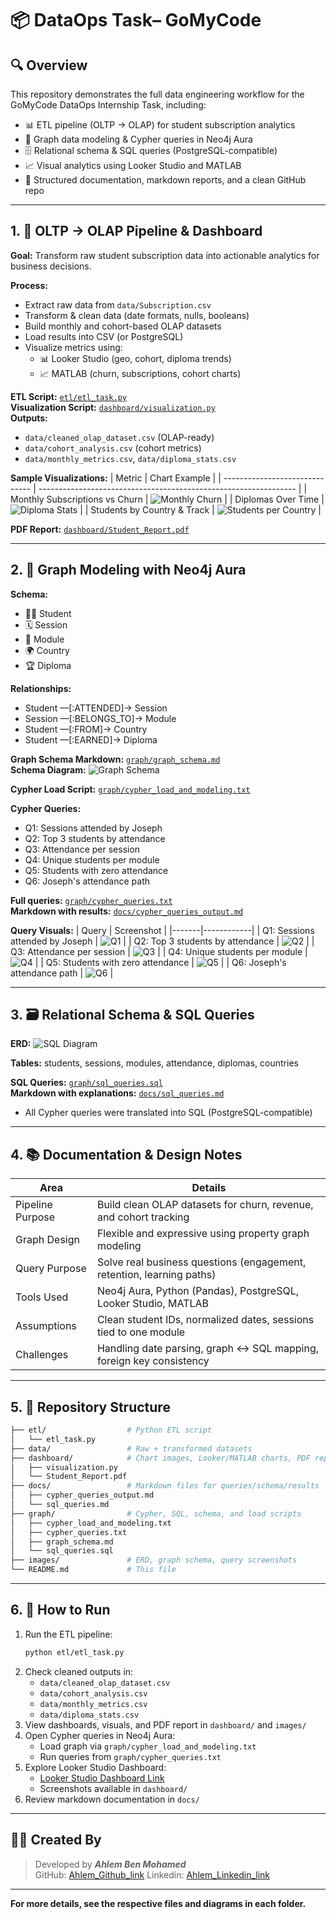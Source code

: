 # 📦 DataOps Task– GoMyCode

## 🔍 Overview

This repository demonstrates the full data engineering workflow for the GoMyCode DataOps Internship Task, including:

- 📊 ETL pipeline (OLTP → OLAP) for student subscription analytics
- 🔗 Graph data modeling & Cypher queries in Neo4j Aura
- 🗄️ Relational schema & SQL queries (PostgreSQL-compatible)
- 📈 Visual analytics using Looker Studio and MATLAB
- 🧾 Structured documentation, markdown reports, and a clean GitHub repo

---

## 1. 🧪 OLTP → OLAP Pipeline & Dashboard

**Goal:** Transform raw student subscription data into actionable analytics for business decisions.

**Process:**
- Extract raw data from `data/Subscription.csv`
- Transform & clean data (date formats, nulls, booleans)
- Build monthly and cohort-based OLAP datasets
- Load results into CSV (or PostgreSQL)
- Visualize metrics using:
  - 📊 Looker Studio (geo, cohort, diploma trends)
  - 📈 MATLAB (churn, subscriptions, cohort charts)

**ETL Script:** [`etl/etl_task.py`](etl/etl_task.py)  
**Visualization Script:** [`dashboard/visualization.py`](dashboard/visualization.py)  
**Outputs:**
- `data/cleaned_olap_dataset.csv` (OLAP-ready)
- `data/cohort_analysis.csv` (cohort metrics)
- `data/monthly_metrics.csv`, `data/diploma_stats.csv`

**Sample Visualizations:**
| Metric                         | Chart Example                                                    |
| ------------------------------ | ---------------------------------------------------------------- |
| Monthly Subscriptions vs Churn | ![Monthly Churn](dashboard/monthly_churn_vs_subscriptions.png)   |
| Diplomas Over Time             | ![Diploma Stats](dashboard/diplomastati.png)                     |
| Students by Country & Track    | ![Students per Country](dashboard/studentspercountry.png)        |

**PDF Report:** [`dashboard/Student_Report.pdf`](dashboard/Student_Report.pdf)

---

## 2. 🔗 Graph Modeling with Neo4j Aura

**Schema:**
- 🧑‍🎓 Student
- 🗓️ Session
- 📘 Module
- 🌍 Country
- 🏆 Diploma

**Relationships:**
- Student —[:ATTENDED]→ Session
- Session —[:BELONGS_TO]→ Module
- Student —[:FROM]→ Country
- Student —[:EARNED]→ Diploma

**Graph Schema Markdown:** [`graph/graph_schema.md`](graph/graph_schema.md)  
**Schema Diagram:** ![Graph Schema](images/schema_diagram.png)

**Cypher Load Script:** [`graph/cypher_load_and_modeling.txt`](graph/cypher_load_and_modeling.txt)

**Cypher Queries:**
- Q1: Sessions attended by Joseph
- Q2: Top 3 students by attendance
- Q3: Attendance per session
- Q4: Unique students per module
- Q5: Students with zero attendance
- Q6: Joseph's attendance path

**Full queries:** [`graph/cypher_queries.txt`](graph/cypher_queries.txt)  
**Markdown with results:** [`docs/cypher_queries_output.md`](docs/cypher_queries_output.md)

**Query Visuals:**
| Query | Screenshot |
|-------|------------|
| Q1: Sessions attended by Joseph | ![Q1](images/q1_sessions_joseph.png) |
| Q2: Top 3 students by attendance | ![Q2](images/q2_top3_students.png) |
| Q3: Attendance per session | ![Q3](images/q3_attendees_per_session.png) |
| Q4: Unique students per module | ![Q4](images/q4_students_per_module.png) |
| Q5: Students with zero attendance | ![Q5](images/q5_no_attendance.png) |
| Q6: Joseph's attendance path | ![Q6](images/q6_joseph_attendance_path.png) |

---

## 3. 🗃️ Relational Schema & SQL Queries

**ERD:** 
![SQL Diagram](images/sql_diagram.png)

**Tables:** students, sessions, modules, attendance, diplomas, countries

**SQL Queries:** [`graph/sql_queries.sql`](graph/sql_queries.sql)  
**Markdown with explanations:** [`docs/sql_queries.md`](docs/sql_queries.md)

- All Cypher queries were translated into SQL (PostgreSQL-compatible)

---

## 4. 📚 Documentation & Design Notes

| Area             | Details                                                               |
| ---------------- | --------------------------------------------------------------------- |
| Pipeline Purpose | Build clean OLAP datasets for churn, revenue, and cohort tracking     |
| Graph Design     | Flexible and expressive using property graph modeling                 |
| Query Purpose    | Solve real business questions (engagement, retention, learning paths) |
| Tools Used       | Neo4j Aura, Python (Pandas), PostgreSQL, Looker Studio, MATLAB        |
| Assumptions      | Clean student IDs, normalized dates, sessions tied to one module      |
| Challenges       | Handling date parsing, graph ↔ SQL mapping, foreign key consistency   |

---

## 5. 📁 Repository Structure

```bash
├── etl/                  # Python ETL script
│   └── etl_task.py
├── data/                 # Raw + transformed datasets
├── dashboard/            # Chart images, Looker/MATLAB charts, PDF report, scripts
│   ├── visualization.py
│   └── Student_Report.pdf
├── docs/                 # Markdown files for queries/schema/results
│   ├── cypher_queries_output.md
│   └── sql_queries.md
├── graph/                # Cypher, SQL, schema, and load scripts
│   ├── cypher_load_and_modeling.txt
│   ├── cypher_queries.txt
│   ├── graph_schema.md
│   └── sql_queries.sql
├── images/               # ERD, graph schema, query screenshots
└── README.md             # This file
```

---

## 6. 🚀 How to Run

1. Run the ETL pipeline:
   ```bash
   python etl/etl_task.py
   ```
2. Check cleaned outputs in:
   - `data/cleaned_olap_dataset.csv`
   - `data/cohort_analysis.csv`
   - `data/monthly_metrics.csv`
   - `data/diploma_stats.csv`
3. View dashboards, visuals, and PDF report in `dashboard/` and `images/`
4. Open Cypher queries in Neo4j Aura:
   - Load graph via `graph/cypher_load_and_modeling.txt`
   - Run queries from `graph/cypher_queries.txt`
5. Explore Looker Studio Dashboard:
   - [Looker Studio Dashboard Link](https://lookerstudio.google.com/s/kTDNsXjy3Ew)
   - Screenshots available in `dashboard/`
6. Review markdown documentation in `docs/`

---

## 🙋‍♀️ Created By

> Developed by ***Ahlem Ben Mohamed***  
> GitHub: [Ahlem_Github_link](https://github.com/AhlemBenmed)
> Linkedin: [Ahlem_Linkedin_link](www.linkedin.com/in/ahlem-benmed)
---
**For more details, see the respective files and diagrams in each folder.**
